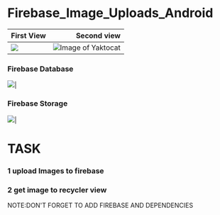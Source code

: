 # Firebase_Image_Uploads_Android


| First View | Second view |
| :---         |          ---: |
| ![](https://1.bp.blogspot.com/-bKj4R576twQ/XogZQuCHLCI/AAAAAAAABz4/aUJ6JT95hZYrsRvUyt5Y1qwfSKnoYFNBQCLcBGAsYHQ/s1600/Screenshot_2020-04-04-10-10-04-267_com.darpan.firebaseuploadexample.jpg)   | ![Image of Yaktocat](https://1.bp.blogspot.com/-cN8wO-YVsMY/XogZRkwde6I/AAAAAAAABz8/SwhgaEWUkm4VBSlFcN37kIFTbUeOObSgACLcBGAsYHQ/s1600/Screenshot_2020-04-04-10-10-18-825_com.darpan.firebaseuploadexample.jpg) |

### Firebase Database
![](https://1.bp.blogspot.com/-2vfvbH4kPhU/XogZQknlEsI/AAAAAAAABz0/9yYbxX_gAWMQUHTvfFuKE3bkO2Mx_OzkgCLcBGAsYHQ/s1600/Fireabse%2BDatabase.PNG=250x250)|
### Firebase Storage
![](https://1.bp.blogspot.com/-stnDufK_lfA/XogZSjMDmDI/AAAAAAAAB0I/-YE3CU8btpIHAXshAvOP_Tng7BdvvXwEwCLcBGAsYHQ/s1600/firebasestorage.PNG=250x250)|
# TASK
### 1 upload Images to firebase
### 2 get image to recycler view
NOTE:DON'T FORGET TO ADD FIREBASE AND DEPENDENCIES

